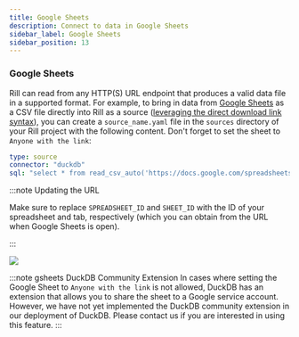 ```yaml
---
title: Google Sheets
description: Connect to data in Google Sheets
sidebar_label: Google Sheets
sidebar_position: 13
---
```


### Google Sheets

Rill can read from any HTTP(S) URL endpoint that produces a valid data file in a supported format. For example, to bring in data from [Google Sheets](https://www.google.com/sheets/about/) as a CSV file directly into Rill as a source ([leveraging the direct download link syntax](https://www.highviewapps.com/blog/how-to-create-a-csv-or-excel-direct-download-link-in-google-sheets/)), you can create a `source_name.yaml` file in the `sources` directory of your Rill project with the following content. Don't forget to set the sheet to `Anyone with the link`:

```yaml
type: source
connector: "duckdb"
sql: "select * from read_csv_auto('https://docs.google.com/spreadsheets/d/<SPREADSHEET_ID>/export?format=csv&gid=<SHEET_ID>', normalize_names=True)"
```

:::note Updating the URL

Make sure to replace `SPREADSHEET_ID` and `SHEET_ID` with the ID of your spreadsheet and tab, respectively (which you can obtain from the URL when Google Sheets is open).

:::

<img src='/img/reference/connectors/googlesheets/googlesheets.png' class='rounded-gif' />
<br />

:::note gsheets DuckDB Community Extension
In cases where setting the Google Sheet to `Anyone with the link` is not allowed, DuckDB has an extension that allows you to share the sheet to a Google service account. However, we have not yet implemented the DuckDB community extension in our deployment of DuckDB. Please contact us if you are interested in using this feature.
:::
